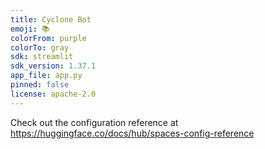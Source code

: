 ```yaml
---
title: Cyclone Bot
emoji: 📚
colorFrom: purple
colorTo: gray
sdk: streamlit
sdk_version: 1.37.1
app_file: app.py
pinned: false
license: apache-2.0
---
```


Check out the configuration reference at https://huggingface.co/docs/hub/spaces-config-reference
